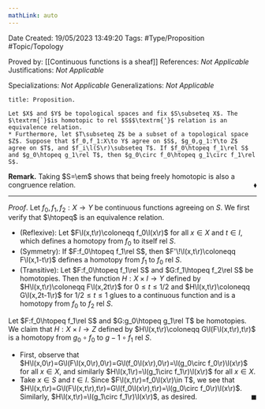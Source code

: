 ```yaml
---
mathLink: auto
---
```



<div class="topSpace"></div>

Date Created: 19/05/2023 13:49:20
Tags: #Type/Proposition #Topic/Topology

Proved by: [[Continuous functions is a sheaf]]
References: _Not Applicable_
Justifications: _Not Applicable_

Specializations: _Not Applicable_
Generalizations: _Not Applicable_

``` ad-Proposition
title: Proposition.

Let $X$ and $Y$ be topological spaces and fix $S\subseteq X$. The $\textrm{`}$is homotopic to rel $S$$\textrm{'}$ relation is an equivalence relation.
* Furthermore, let $T\subseteq Z$ be a subset of a topological space $Z$. Suppose that $f_0,f_1:X\to Y$ agree on $S$, $g_0,g_1:Y\to Z$ agree on $T$, and $f_i\l(S\r)\subseteq T$. If $f_0\htopeq f_1\rel S$ and $g_0\htopeq g_1\rel T$, then $g_0\circ f_0\htopeq g_1\circ f_1\rel S$.

```

**Remark.** Taking $S=\em$ shows that being freely homotopic is also a congruence relation.<span style="float:right;">$\blacklozenge$</span>

---

_Proof_. Let $f_0,f_1,f_2:X\to Y$ be continuous functions agreeing on $S$. We first verify that $\htopeq$ is an equivalence relation.
* (Reflexive): Let $F\l(x,t\r)\coloneqq f_0\l(x\r)$ for all $x\in X$ and $t\in I$, which defines a homotopy from $f_0$ to itself rel $S$.
* (Symmetry): If $F:f_0\htopeq f_1\rel S$, then $F'\!\l(x,t\r)\coloneqq F\l(x,1-t\r)$ defines a homotopy from $f_1$ to $f_0$ rel $S$.
* (Transitive): Let $F:f_0\htopeq f_1\rel S$ and $G:f_1\htopeq f_2\rel S$ be homotopies. Then the function $H:X\times I\to Y$ defined by $H\l(x,t\r)\coloneqq F\l(x,2t\r)$ for $0\leq t\leq1/2$ and $H\l(x,t\r)\coloneqq G\l(x,2t-1\r)$ for $1/2\leq t\leq 1$ glues to a continuous function and is a homotopy from $f_0$ to $f_2$ rel $S$.

Let $F:f_0\htopeq f_1\rel S$ and $G:g_0\htopeq g_1\rel T$ be homotopies. We claim that $H:X\times I\to Z$ defined by $H\l(x,t\r)\coloneqq G\l(F\l(x,t\r),t\r)$ is a homotopy from $g_0\circ f_0$ to $g-1\circ f_1$ rel $S$.
* First, observe that $H\l(x,0\r)=G\l(F\l(x,0\r),0\r)=G\l(f_0\l(x\r),0\r)=\l(g_0\circ f_0\r)\l(x\r)$ for all $x\in X$, and similarly $H\l(x,1\r)=\l(g_1\circ f_1\r)\l(x\r)$ for all $x\in X$.
* Take $x\in S$ and $t\in I$. Since $F\l(x,t\r)=f_0\l(x\r)\in T$, we see that $H\l(x,t\r)=G\l(F\l(x,t\r),t\r)=G\l(f_0\l(x\r),t\r)=\l(g_0\circ f_0\r)\l(x\r)$. Similarly, $H\l(x,t\r)=\l(g_1\circ f_1\r)\l(x\r)$, as desired.<span style="float:right;">$\blacksquare$</span>

